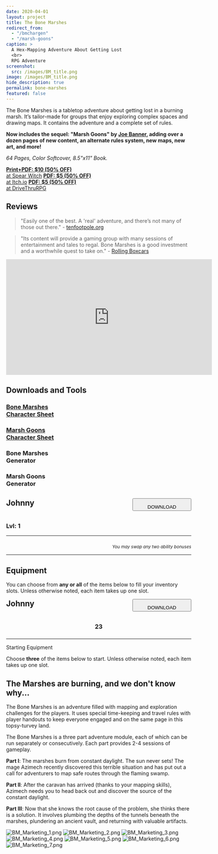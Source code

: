 ```yaml
---
date: 2020-04-01
layout: project
title: The Bone Marshes
redirect_from:
  - "/bmchargen"
  - "/marsh-goons"
caption: >
  A Hex-Mapping Adventure About Getting Lost
  <br>
  RPG Adventure
screenshot:
  src: /images/BM_title.png
image: /images/BM_title.png
hide_description: true
permalink: bone-marshes
featured: false
---
```


<div class="shoppingCard">
  <p>The Bone Marshes is a tabletop adventure about getting lost in a burning marsh. It’s tailor-made for groups that enjoy exploring complex spaces and drawing maps. It contains the adventure and a complete set of rules.</p>
  <p><strong>Now includes the sequel: "Marsh Goons" by <a href="https://joebanner.co.uk/">Joe Banner</a>, adding over a dozen pages of new content, an alternate rules system, new maps, new art, and more!</strong></p>
  <p><i>64 Pages, Color Softcover, 8.5"x11" Book.</i></p>
  <div class="shoppingButtons">
    <a target="_blank" href="https://spearwitch.com/products/bone-marshes" class="btn shoppingButton spearBTN"><strong>Print+PDF: $10 (50% OFF)</strong><br>at Spear Witch</a>
    <a target="_blank" href="https://davidschirduan.itch.io/bone-marshes" class="btn shoppingButton itchBTN"><strong>PDF: $5 (50% OFF)</strong><br>at Itch.io</a>
    <a target="_blank" href="https://www.drivethrurpg.com/product/275159/Bone-Marshes" class="btn shoppingButton dtrpgBTN"><strong>PDF: $5 (50% OFF)</strong><br>at DriveThruRPG</a>
  </div>
</div>

## Reviews

> "Easily one of the best. A 'real' adventure, and there’s not many of those out there." - [tenfootpole.org](https://tenfootpole.org/ironspike/?p=6116)

> "Its content will provide a gaming group with many sessions of entertainment and tales to regal. Bone Marshes is a good investment and a worthwhile quest to take on." - [Rolling Boxcars](https://rollingboxcars.com/2019/09/18/mapping-out-david-schirduans-bone-marshes/)

<iframe width="560" height="315" src="https://www.youtube.com/embed/7D2SLD5gtTw" frameborder="0" allow="accelerometer; autoplay; encrypted-media; gyroscope; picture-in-picture" allowfullscreen></iframe>

## Downloads and Tools

<div class="row" style="justify-content: space-around !important;margin-bottom:30px;">
  <div class="col-md-5 col-10 noPadding">
    <a class="btn bonemarshes-btn" href="/files/BoneMarshes_CharacterSheets.pdf" target="_blank">
    <h3>Bone Marshes<br>Character Sheet</h3>
    </a>
  </div>
  <div class="col-md-5 col-10 noPadding">
    <a class="btn bonemarshes-btn" href="/files/MG_CharSheet.pdf" target="_blank">
    <h3>Marsh Goons<br>Character Sheet</h3>
    </a>
  </div>
  <div class="col-md-5 col-10 noPadding">
    <a class="btn bonemarshes-btn" onclick="bm_generate()">
    <h3>Bone Marshes<br>Generator</h3>
    </a>
  </div>
  <div class="col-md-5 col-10 noPadding">
    <a class="btn bonemarshes-btn" onclick="mg_generate()">
    <h3>Marsh Goons<br>Generator</h3>
    </a>
  </div>
</div>

<div class="container bonemarshesCard" id="bmcharCard">
  <div style="display:flex;justify-content:space-between;">
    <h2 id="bmcharName" style="margin-top:0px;">Johnny</h2>
    <button id="bmdownloadBTN" class="btn bonemarshes-btn-sm data-html2canvas-ignore" onclick="bm_saveCharacterIMG()" style="width:160px;margin-bottom:auto;">
      <p style="margin-bottom: 0;">DOWNLOAD</p>
    </button>
  </div>
  <div class="row">
		<div class="col-6"><h3 id="bmcharHP"></h3></div>
		<div class="col-6"><h3>Lvl: 1</h3></div>
  </div>
  <p id="bmcharHistory"></p>
  <div class="row">
  	<div class="col-md-3 col-6" id="bmcharVirtue"></div>
		<div class="col-md-3 col-6" id="bmcharVice"></div>
		<div class="col-md-3 col-6" id="bmcharPhysique"></div>
		<div class="col-md-3 col-6" id="bmcharSkin"></div>
		<div class="col-md-3 col-6" id="bmcharFace"></div>
		<div class="col-md-3 col-6" id="bmcharHair"></div>
		<div class="col-md-3 col-6" id="bmcharSpeech"></div>
		<div class="col-md-3 col-6" id="bmcharClothing"></div>
		<div class="col-md-6 col-6" id="bmcharSmell"></div>
		<div class="col-md-6 col-6" id="bmcharAllergy"></div>
	</div>
  <hr>
  <div class="row">
		<div class="col-md col-6"><h3 id="bmcharSTR"></h3></div>
		<div class="col-md col-6"><h3 id="bmcharDEX"></h3></div>
		<div class="col-md col-6"><h3 id="bmcharCON"></h3></div>
		<div class="col-md col-6"><h3 id="bmcharINT"></h3></div>
		<div class="col-md col-6"><h3 id="bmcharWIS"></h3></div>
		<div class="col-md col-6"><h3 id="bmcharCHA"></h3></div>
	</div>
  <p style="text-align: right;margin-bottom:0px;"><small><i>You may swap any two ability bonuses</i></small></p>
  <hr>
  <h2 id="bmcharEquip">Equipment</h2>
  <p>You can choose from <strong>any or all</strong> of the items below to fill your inventory slots. Unless otherwise noted, each item takes up one slot.</p>
  <p id="bmcharItems"></p>
</div>

<div class="container bonemarshesCard" id="mgcharCard">
  <div style="display:flex;justify-content:space-between;">
    <h2 id="mgcharName" style="margin-top:0px;">Johnny</h2>
    <button id="mgdownloadBTN" class="btn bonemarshes-btn-sm data-html2canvas-ignore" onclick="mg_saveCharacterIMG()" style="width:160px;margin-bottom:auto;">
      <p style="margin-bottom: 0;">DOWNLOAD</p>
    </button>
  </div>
  <div class="row">
		<div class="col-md col-10"><h3 id="mgcharHP" style="text-align:center;">23</h3></div>
		<div class="col-md col-10"><h3 style="text-align:center;" id="mgcharPOW"></h3></div>
		<div class="col-md col-10"><h3 style="text-align:center;" id="mgcharINS"></h3></div>
		<div class="col-md col-10"><h3 style="text-align:center;" id="mgcharKNO"></h3></div>
	</div>
  <hr>
  <p class="h2" style="margin-top: 10px;" id="mgcharEquip">Starting Equipment</p>
  <p>Choose <strong>three</strong> of the items below to start. Unless otherwise noted, each item takes up one slot.</p>
  <p id="mgcharItems"></p>
</div>

## The Marshes are burning, and we don't know why...

The Bone Marshes is an adventure filled with mapping and exploration challenges for the players. It uses special time-keeping and travel rules with player handouts to keep everyone engaged and on the same page in this topsy-turvey land.

The Bone Marshes is a three part adventure module, each of which can be run separately or consecutively. Each part provides 2-4 sessions of gameplay.

**Part I**: The marshes burn from constant daylight. The sun never sets! The mage Azimech recently discovered this terrible situation and has put out a call for adventurers to map safe routes through the flaming swamp.

**Part II**: After the caravan has arrived (thanks to your mapping skills), Azimech needs you to head back out and discover the source of the constant daylight.

**Part III**: Now that she knows the root cause of the problem, she thinks there is a solution. It involves plumbing the depths of the tunnels beneath the marshes, plundering an ancient vault, and returning with valuable artifacts.

![BM_Marketing_1.png](/images/posts/BM_Marketing_1.png)
![BM_Marketing_2.png](/images/posts/BM_Marketing_2.png)
![BM_Marketing_3.png](/images/posts/BM_Marketing_3.png)
![BM_Marketing_4.png](/images/posts/BM_Marketing_4.png)
![BM_Marketing_5.png](/images/posts/BM_Marketing_5.png)
![BM_Marketing_6.png](/images/posts/BM_Marketing_6.png)
![BM_Marketing_7.png](/images/posts/BM_Marketing_7.png)

<script async src="/assets/generator_resources/bm_generator.js" charset="utf-8"></script>
<script async src="/assets/generator_resources/mg_generator.js" charset="utf-8"></script>
